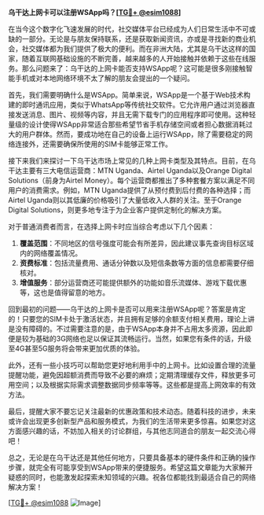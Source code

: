 **乌干达上网卡可以注册WSApp吗？[[TG💪+ @esim1088](https://t.me/s/esim1088)]**

在当今这个数字化飞速发展的时代，社交媒体平台已经成为人们日常生活中不可或缺的一部分。无论是与朋友保持联系，还是获取新闻资讯，亦或是寻找新的商业机会，社交媒体都为我们提供了极大的便利。而在非洲大陆，尤其是乌干达这样的国家，随着互联网基础设施的不断完善，越来越多的人开始接触并依赖于这些在线服务。那么问题来了：乌干达的上网卡能否支持WSApp呢？这可能是很多刚接触智能手机或对本地网络环境不太了解的朋友会提出的一个疑问。

首先，我们需要明确什么是WSApp。简单来说，WSApp是一个基于Web技术构建的即时通讯应用，类似于WhatsApp等传统社交软件。它允许用户通过浏览器直接发送消息、图片、视频等内容，并且无需下载专门的应用程序即可使用。这种轻量级的设计使得WSApp非常适合那些希望节省手机存储空间或者担心数据消耗过大的用户群体。然而，要成功地在自己的设备上运行WSApp，除了需要稳定的网络连接外，还需要确保所使用的SIM卡能够正常工作。

接下来我们来探讨一下乌干达市场上常见的几种上网卡类型及其特点。目前，在乌干达主要有三大电信运营商：MTN Uganda、Airtel Uganda以及Orange Digital Solutions（前身为Airtel Money）。每个运营商都推出了多种套餐方案以满足不同用户的消费需求。例如，MTN Uganda提供了从预付费到后付费的各种选择；而Airtel Uganda则以其低廉的价格吸引了大量低收入人群的关注。至于Orange Digital Solutions，则更多地专注于为企业客户提供定制化的解决方案。

对于普通消费者而言，在选择上网卡时应当综合考虑以下几个因素：
1. **覆盖范围**：不同地区的信号强度可能会有所差异，因此建议事先查询目标区域内的网络覆盖情况。
2. **资费标准**：包括流量费用、通话分钟数以及短信条数等方面的信息都需要仔细核对。
3. **增值服务**：部分运营商还可能提供额外的功能如音乐流媒体、游戏下载优惠等，这也是值得留意的地方。

回到最初的问题——乌干达的上网卡是否可以用来注册WSApp呢？答案是肯定的！只要您的SIM卡处于激活状态，并且拥有足够的余额支付相关费用，理论上讲是没有障碍的。不过需要注意的是，由于WSApp本身并不占用太多资源，因此即便是较为基础的3G网络也足以保证其流畅运行。当然，如果您有条件的话，升级至4G甚至5G服务将会带来更加优质的体验。

此外，还有一些小技巧可以帮助您更好地利用手中的上网卡。比如设置合理的流量提醒功能，避免因超额消费而导致不必要的麻烦；定期清理缓存文件，释放更多可用空间；以及根据实际需求调整数据同步频率等等。这些都是提高上网效率的有效方法。

最后，提醒大家不要忘记关注最新的优惠政策和技术动态。随着科技的进步，未来或许会出现更多创新型产品和服务模式，为我们的生活带来更多惊喜。如果您对这方面感兴趣的话，不妨加入相关的讨论群组，与其他志同道合的朋友一起交流心得吧！

总之，无论是在乌干达还是其他任何地方，只要具备基本的硬件条件和正确的操作步骤，就完全有可能享受到WSApp带来的便捷服务。希望这篇文章能为大家解开疑惑的同时，也能激发起探索未知领域的兴趣。祝各位都能找到最适合自己的网络解决方案！

[[TG💪+ @esim1088](https://t.me/s/esim1088) ![Image](https://i.postimg.cc/4NQfJmqS/Snipaste-2025-05-13-00-14-12.png)]